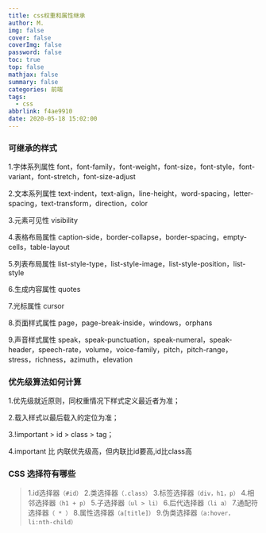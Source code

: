 ```yaml
---
title: css权重和属性继承
author: M.
img: false
cover: false
coverImg: false
password: false
toc: true
top: false
mathjax: false
summary: false
categories: 前端
tags:
  - css
abbrlink: f4ae9910
date: 2020-05-18 15:02:00
---
```




### 可继承的样式

1.字体系列属性 font，font-family，font-weight，font-size，font-style，font-variant，font-stretch，font-size-adjust

2.文本系列属性 text-indent，text-align，line-height，word-spacing，letter-spacing，text-transform，direction，color

3.元素可见性 visibility

4.表格布局属性 caption-side，border-collapse，border-spacing，empty-cells，table-layout

5.列表布局属性 list-style-type，list-style-image，list-style-position，list-style

6.生成内容属性 quotes

7.光标属性 cursor

8.页面样式属性 page，page-break-inside，windows，orphans

9.声音样式属性 speak，speak-punctuation，speak-numeral，speak-header，speech-rate，volume，voice-family，pitch，pitch-range，stress，richness，azimuth，elevation

### 优先级算法如何计算

1.优先级就近原则，同权重情况下样式定义最近者为准；

2.载入样式以最后载入的定位为准；

3.!important > id > class > tag；

4.important 比 内联优先级高，但内联比id要高,id比class高

<!-- more -->


### CSS 选择符有哪些

>1.id选择器`（#id）`
2.类选择器`（.class）`
3.标签选择器`（div，h1，p）`
4.相邻选择器`（h1 + p）`
5.子选择器`（ul > li）`
6.后代选择器`（li a）`
7.通配符选择器`（ * ）`
8.属性选择器`（a[title]）`
9.伪类选择器`（a:hover，li:nth-child）`
